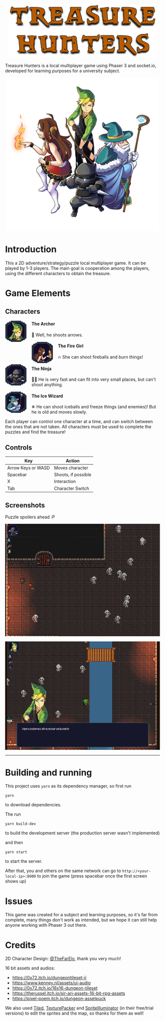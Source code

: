 <p align="center">
  <img src="src/assets/ui/TreasureHunters.png">
</p>

Treasure Hunters is a local multiplayer game using Phaser 3 and socket.io, developed
for learning purposes for a university subject.

<p align="center">
  <img src="src/assets/ui/tchurma-500x500.png">
</p>


# Introduction

This a 2D adventure/strategy/puzzle local multiplayer game. It can be played by 1-3
players. The main goal is cooperation among the players, using the different
characters to obtain the treasure.

# Game Elements

## Characters

<img align="left" width="70" height="70" style="margin-right: 1rem" src="src/assets/ui/archer-thumb.png">

#### The Archer

🏹 Well, he shoots arrows.


<img align="left" width="70" height="70" style="margin-right: 1rem"  src="src/assets/ui/firegirl-thumb.png">

#### The Fire Girl

🔥 She can shoot fireballs and burn things!

<img align="left" width="70" height="70" style="margin-right: 1rem"  src="src/assets/ui/ninja-thumb.png">

#### The Ninja

🐱‍👤 He is very fast and can fit into very small places, but can't shoot anything.

<img align="left" width="70" height="70" style="margin-right: 1rem"  src="src/assets/ui/wizard-thumb.png">

#### The Ice Wizard

❄ He can shoot iceballs and freeze things (and enemies)! But he is old and moves slowly.

Each player can control one character at a time, and can switch between the ones
that are not taken. All characters must be used to complete the puzzles and find
the treasure!

## Controls

|        Key         |       Action        |
| ------------------ | ------------------- |
| Arrow Keys or WASD | Moves character     |
| Spacebar           | Shoots, if possible |
| X                  | Interaction         |
| Tab                | Character Switch    |

## Screenshots

Puzzle spoilers ahead :P

<p align="center">
  <img src="docs/scrot1.png">
</p>

<p align="center">
  <img src="docs/scrot2.png">
</p>

--------------------------------

# Building and running

This project uses `yarn` as its dependency manager, so first run

```
yarn
```

to download dependencies.

The run

```
yarn build-dev
```

to build the development server (the production server wasn't implemented)

and then

```
yarn start
```

to start the server.

After that, you and others on the same network can go to `http://<your-local-ip>:8000` to join the game (press spacebar once the first screen shows up)

# Issues

This game was created for a subject and learning purposes, so it's far from
complete, many things don't work as intended, but we hope it can still help
anyone working with Phaser 3 out there.

# Credits

2D Character Design: [@TheFarElo](https://twitter.com/thefarelo), thank you very much!

16 bit assets and audios:

* https://0x72.itch.io/dungeontileset-ii
* https://www.kenney.nl/assets/ui-audio
* https://0x72.itch.io/16x16-dungeon-tileset
* https://therussel.itch.io/sir-ari-assets-16-bit-rpg-assets
* https://pixel-poem.itch.io/dungeon-assetpuck

We also used
[Tiled](https://www.mapeditor.org/),
[TexturePacker](https://www.codeandweb.com/texturepacker) and
[SpriteIlluminator](https://www.codeandweb.com/spriteilluminator)
(in their free/trial versions) to edit the sprites and the map, so thanks
for them as well!
